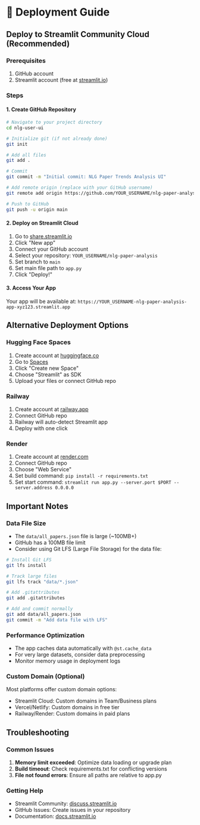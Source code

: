 # 🚀 Deployment Guide

## Deploy to Streamlit Community Cloud (Recommended)

### Prerequisites
1. GitHub account
2. Streamlit account (free at [streamlit.io](https://streamlit.io))

### Steps

#### 1. Create GitHub Repository
```bash
# Navigate to your project directory
cd nlg-user-ui

# Initialize git (if not already done)
git init

# Add all files
git add .

# Commit
git commit -m "Initial commit: NLG Paper Trends Analysis UI"

# Add remote origin (replace with your GitHub username)
git remote add origin https://github.com/YOUR_USERNAME/nlg-paper-analysis.git

# Push to GitHub
git push -u origin main
```

#### 2. Deploy on Streamlit Cloud
1. Go to [share.streamlit.io](https://share.streamlit.io)
2. Click "New app"
3. Connect your GitHub account
4. Select your repository: `YOUR_USERNAME/nlg-paper-analysis`
5. Set branch to `main`
6. Set main file path to `app.py`
7. Click "Deploy!"

#### 3. Access Your App
Your app will be available at:
`https://YOUR_USERNAME-nlg-paper-analysis-app-xyz123.streamlit.app`

## Alternative Deployment Options

### Hugging Face Spaces
1. Create account at [huggingface.co](https://huggingface.co)
2. Go to [Spaces](https://huggingface.co/spaces)
3. Click "Create new Space"
4. Choose "Streamlit" as SDK
5. Upload your files or connect GitHub repo

### Railway
1. Create account at [railway.app](https://railway.app)
2. Connect GitHub repo
3. Railway will auto-detect Streamlit app
4. Deploy with one click

### Render
1. Create account at [render.com](https://render.com)
2. Connect GitHub repo
3. Choose "Web Service"
4. Set build command: `pip install -r requirements.txt`
5. Set start command: `streamlit run app.py --server.port $PORT --server.address 0.0.0.0`

## Important Notes

### Data File Size
- The `data/all_papers.json` file is large (~100MB+)
- GitHub has a 100MB file limit
- Consider using Git LFS (Large File Storage) for the data file:

```bash
# Install Git LFS
git lfs install

# Track large files
git lfs track "data/*.json"

# Add .gitattributes
git add .gitattributes

# Add and commit normally
git add data/all_papers.json
git commit -m "Add data file with LFS"
```

### Performance Optimization
- The app caches data automatically with `@st.cache_data`
- For very large datasets, consider data preprocessing
- Monitor memory usage in deployment logs

### Custom Domain (Optional)
Most platforms offer custom domain options:
- Streamlit Cloud: Custom domains in Team/Business plans
- Vercel/Netlify: Custom domains in free tier
- Railway/Render: Custom domains in paid plans

## Troubleshooting

### Common Issues
1. **Memory limit exceeded**: Optimize data loading or upgrade plan
2. **Build timeout**: Check requirements.txt for conflicting versions
3. **File not found errors**: Ensure all paths are relative to app.py

### Getting Help
- Streamlit Community: [discuss.streamlit.io](https://discuss.streamlit.io)
- GitHub Issues: Create issues in your repository
- Documentation: [docs.streamlit.io](https://docs.streamlit.io)